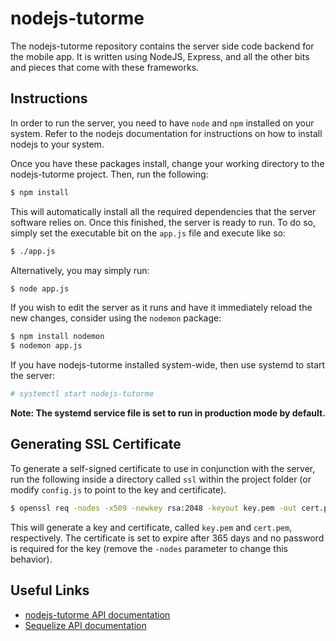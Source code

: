 # nodejs-tutorme

The nodejs-tutorme repository contains the server side code backend for the mobile app. It is written using NodeJS, Express, and all the other bits and pieces that come with these frameworks.

## Instructions

In order to run the server, you need to have `node` and `npm` installed on your system. Refer to the nodejs documentation for instructions on how to install nodejs to your system.

Once you have these packages install, change your working directory to the nodejs-tutorme project. Then, run the following:

```sh
$ npm install
```

This will automatically install all the required dependencies that the server software relies on. Once this finished, the server is ready to run. To do so, simply set the executable bit on the `app.js` file and execute like so:

```sh
$ ./app.js
```

Alternatively, you may simply run:

```sh
$ node app.js
```

If you wish to edit the server as it runs and have it immediately reload the new changes, consider using the `nodemon` package:

```sh
$ npm install nodemon
$ nodemon app.js
```

If you have nodejs-tutorme installed system-wide, then use systemd to start the server:

```sh
# systemctl start nodejs-tutorme
```
**Note: The systemd service file is set to run in production mode by default.**

## Generating SSL Certificate

To generate a self-signed certificate to use in conjunction with the server, run the following inside a directory called `ssl` within the project folder (or modify `config.js` to point to the key and certificate).

```sh
$ openssl req -nodes -x509 -newkey rsa:2048 -keyout key.pem -out cert.pem -days 365
```

This will generate a key and certificate, called `key.pem` and `cert.pem`, respectively. The certificate is set to expire after 365 days and no password is required for the key (remove the `-nodes` parameter to change this behavior).

## Useful Links

* [nodejs-tutorme API documentation](https://github.com/kocsenc/zakdost-node/wiki/API)
* [Sequelize API documentation](http://sequelizejs.com/docs/latest/installation)
